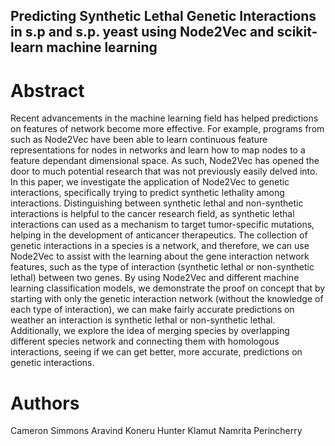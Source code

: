Predicting Synthetic Lethal Genetic Interactions in s.p and s.p. yeast using Node2Vec and scikit-learn machine learning
----
# Abstract

Recent advancements in the machine learning field has helped predictions on features of network become more effective. For example, programs from such as Node2Vec have been able to learn continuous feature representations for nodes in networks and learn how to map nodes to a feature dependant dimensional space. As such, Node2Vec has opened the door to much potential research that was not previously easily delved into. In this paper, we investigate the application of Node2Vec to genetic interactions, specifically trying to predict synthetic lethality among interactions. Distinguishing between synthetic lethal and non-synthetic interactions is helpful to the cancer research field, as synthetic lethal interactions can used as a mechanism to target tumor-specific mutations, helping in the development of anticancer therapeutics. The collection of genetic interactions in a species is a network, and therefore, we can use Node2Vec to assist with the learning about the gene interaction network features, such as the type of interaction (synthetic lethal or non-synthetic lethal) between two genes. By using Node2Vec and different machine learning classification models, we demonstrate the proof on concept that by starting with only the genetic interaction network (without the knowledge of each type of interaction), we can make fairly accurate predictions on weather an interaction is synthetic lethal or non-synthetic lethal. Additionally, we explore the idea of merging species by overlapping different species network and connecting them with homologous interactions, seeing if we can get better, more accurate, predictions on genetic interactions.


# Authors

Cameron Simmons
Aravind Koneru
Hunter Klamut
Namrita Perincherry
